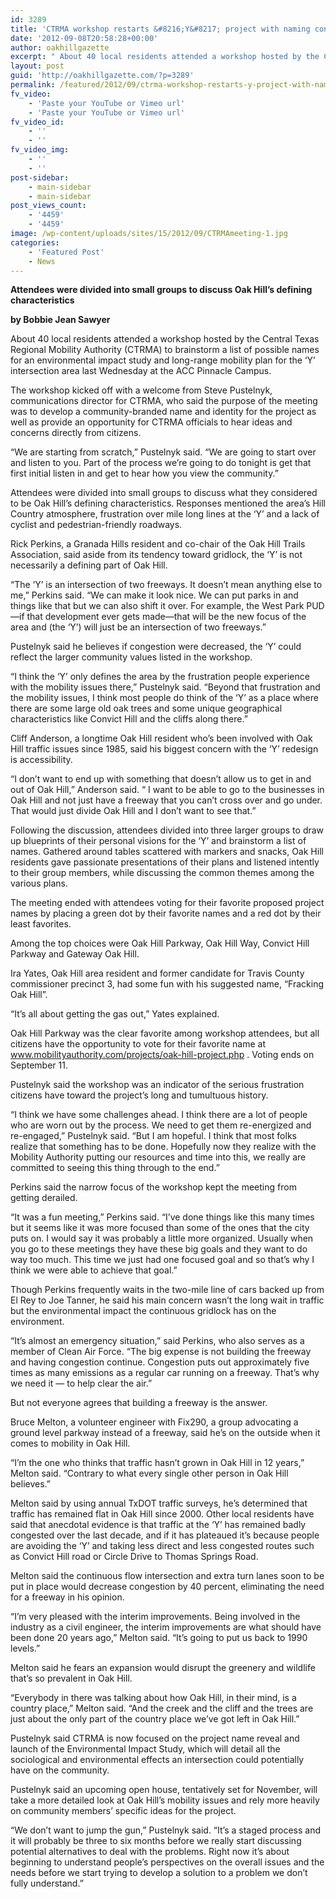 ```yaml
---
id: 3289
title: 'CTRMA workshop restarts &#8216;Y&#8217; project with naming contest'
date: '2012-09-08T20:58:28+00:00'
author: oakhillgazette
excerpt: " About 40 local residents attended a workshop hosted by the Central Texas Regional Mobility Authority (CTRMA) to brainstorm a list of possible names for an environmental impact study and long-range mobility plan for the ‘Y’ intersection area last Wednesday at the ACC Pinnacle Campus.\n\n   The workshop kicked off with a welcome from Steve Pustelnyk, communications director for CTRMA, who said the purpose of the meeting was to develop a community-branded name and identity for the project as well as provide an opportunity for CTRMA officials to hear ideas and concerns directly from citizens."
layout: post
guid: 'http://oakhillgazette.com/?p=3289'
permalink: /featured/2012/09/ctrma-workshop-restarts-y-project-with-naming-contest/
fv_video:
    - 'Paste your YouTube or Vimeo url'
    - 'Paste your YouTube or Vimeo url'
fv_video_id:
    - ''
    - ''
fv_video_img:
    - ''
    - ''
post-sidebar:
    - main-sidebar
    - main-sidebar
post_views_count:
    - '4459'
    - '4459'
image: /wp-content/uploads/sites/15/2012/09/CTRMAmeeting-1.jpg
categories:
    - 'Featured Post'
    - News
---
```


**Attendees were divided into small groups to discuss Oak Hill’s defining characteristics**

**by Bobbie Jean Sawyer**

About 40 local residents attended a workshop hosted by the Central Texas Regional Mobility Authority (CTRMA) to brainstorm a list of possible names for an environmental impact study and long-range mobility plan for the ‘Y’ intersection area last Wednesday at the ACC Pinnacle Campus.

The workshop kicked off with a welcome from Steve Pustelnyk, communications director for CTRMA, who said the purpose of the meeting was to develop a community-branded name and identity for the project as well as provide an opportunity for CTRMA officials to hear ideas and concerns directly from citizens.

“We are starting from scratch,” Pustelnyk said. “We are going to start over and listen to you. Part of the process we’re going to do tonight is get that first initial listen in and get to hear how you view the community.”

Attendees were divided into small groups to discuss what they considered to be Oak Hill’s defining characteristics. Responses mentioned the area’s Hill Country atmosphere, frustration over mile long lines at the ‘Y’ and a lack of cyclist and pedestrian-friendly roadways.

Rick Perkins, a Granada Hills resident and co-chair of the Oak Hill Trails Association, said aside from its tendency toward gridlock, the ‘Y’ is not necessarily a defining part of Oak Hill.

“The ‘Y’ is an intersection of two freeways. It doesn’t mean anything else to me,” Perkins said. “We can make it look nice. We can put parks in and things like that but we can also shift it over. For example, the West Park PUD—if that development ever gets made—that will be the new focus of the area and (the ‘Y’) will just be an intersection of two freeways.”

Pustelnyk said he believes if congestion were decreased, the ‘Y’ could reflect the larger community values listed in the workshop.

“I think the ‘Y’ only defines the area by the frustration people experience with the mobility issues there,” Pustelnyk said. “Beyond that frustration and the mobility issues, I think most people do think of the ‘Y’ as a place where there are some large old oak trees and some unique geographical characteristics like Convict Hill and the cliffs along there.”

Cliff Anderson, a longtime Oak Hill resident who’s been involved with Oak Hill traffic issues since 1985, said his biggest concern with the ‘Y’ redesign is accessibility.

“I don’t want to end up with something that doesn’t allow us to get in and out of Oak Hill,” Anderson said. “ I want to be able to go to the businesses in Oak Hill and not just have a freeway that you can’t cross over and go under. That would just divide Oak Hill and I don’t want to see that.”

Following the discussion, attendees divided into three larger groups to draw up blueprints of their personal visions for the ‘Y’ and brainstorm a list of names. Gathered around tables scattered with markers and snacks, Oak Hill residents gave passionate presentations of their plans and listened intently to their group members, while discussing the common themes among the various plans.

The meeting ended with attendees voting for their favorite proposed project names by placing a green dot by their favorite names and a red dot by their least favorites.

Among the top choices were Oak Hill Parkway, Oak Hill Way, Convict Hill Parkway and Gateway Oak Hill.

Ira Yates, Oak Hill area resident and former candidate for Travis County commissioner precinct 3, had some fun with his suggested name, “Fracking Oak Hill”.

“It’s all about getting the gas out,” Yates explained.

Oak Hill Parkway was the clear favorite among workshop attendees, but all citizens have the opportunity to vote for their favorite name at www.mobilityauthority.com/projects/oak-hill-project.php . Voting ends on September 11.

Pustelnyk said the workshop was an indicator of the serious frustration citizens have toward the project’s long and tumultuous history.

“I think we have some challenges ahead. I think there are a lot of people who are worn out by the process. We need to get them re-energized and re-engaged,” Pustelnyk said. “But I am hopeful. I think that most folks realize that something has to be done. Hopefully now they realize with the Mobility Authority putting our resources and time into this, we really are committed to seeing this thing through to the end.”

Perkins said the narrow focus of the workshop kept the meeting from getting derailed.

“It was a fun meeting,” Perkins said. “I’ve done things like this many times but it seems like it was more focused than some of the ones that the city puts on. I would say it was probably a little more organized. Usually when you go to these meetings they have these big goals and they want to do way too much. This time we just had one focused goal and so that’s why I think we were able to achieve that goal.”

Though Perkins frequently waits in the two-mile line of cars backed up from El Rey to Joe Tanner, he said his main concern wasn’t the long wait in traffic but the environmental impact the continuous gridlock has on the environment.

“It’s almost an emergency situation,” said Perkins, who also serves as a member of Clean Air Force. “The big expense is not building the freeway and having congestion continue. Congestion puts out approximately five times as many emissions as a regular car running on a freeway. That’s why we need it — to help clear the air.”

But not everyone agrees that building a freeway is the answer.

Bruce Melton, a volunteer engineer with Fix290, a group advocating a ground level parkway instead of a freeway, said he’s on the outside when it comes to mobility in Oak Hill.

“I’m the one who thinks that traffic hasn’t grown in Oak Hill in 12 years,” Melton said. “Contrary to what every single other person in Oak Hill believes.”

Melton said by using annual TxDOT traffic surveys, he’s determined that traffic has remained flat in Oak Hill since 2000. Other local residents have said that anecdotal evidence is that traffic at the ‘Y’ has remained badly congested over the last decade, and if it has plateaued it’s because people are avoiding the ‘Y’ and taking less direct and less congested routes such as Convict Hill road or Circle Drive to Thomas Springs Road.

Melton said the continuous flow intersection and extra turn lanes soon to be put in place would decrease congestion by 40 percent, eliminating the need for a freeway in his opinion.

“I’m very pleased with the interim improvements. Being involved in the industry as a civil engineer, the interim improvements are what should have been done 20 years ago,” Melton said. “It’s going to put us back to 1990 levels.”

Melton said he fears an expansion would disrupt the greenery and wildlife that’s so prevalent in Oak Hill.

“Everybody in there was talking about how Oak Hill, in their mind, is a country place,” Melton said. “And the creek and the cliff and the trees are just about the only part of the country place we’ve got left in Oak Hill.”

Pustelnyk said CTRMA is now focused on the project name reveal and launch of the Environmental Impact Study, which will detail all the sociological and environmental effects an intersection could potentially have on the community.

Pustelnyk said an upcoming open house, tentatively set for November, will take a more detailed look at Oak Hill’s mobility issues and rely more heavily on community members’ specific ideas for the project.

“We don’t want to jump the gun,” Pustelnyk said. “It’s a staged process and it will probably be three to six months before we really start discussing potential alternatives to deal with the problems. Right now it’s about beginning to understand people’s perspectives on the overall issues and the needs before we start trying to develop a solution to a problem we don’t fully understand.”